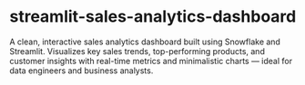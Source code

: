 # streamlit-sales-analytics-dashboard
A clean, interactive sales analytics dashboard built using Snowflake and Streamlit. Visualizes key sales trends, top-performing products, and customer insights with real-time metrics and minimalistic charts — ideal for data engineers and business analysts.
